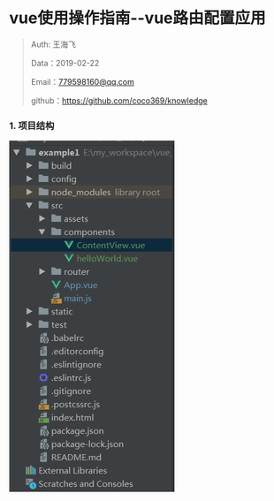 
# vue使用操作指南--vue路由配置应用

>Auth: 王海飞
>
>Data：2019-02-22
>
>Email：779598160@qq.com
>
>github：https://github.com/coco369/knowledge 


### 1. 项目结构

![图](../images/vue_example_router.png)